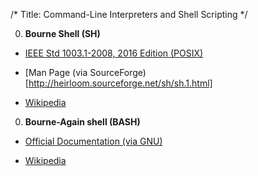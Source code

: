 /*
Title: Command-Line Interpreters and Shell Scripting
*/

0. **Bourne Shell (SH)**

 * [IEEE Std 1003.1-2008, 2016 Edition (POSIX)](http://pubs.opengroup.org/onlinepubs/9699919799/)
 
 * [Man Page (via SourceForge)[http://heirloom.sourceforge.net/sh/sh.1.html]
 
 * [Wikipedia](https://en.wikipedia.org/wiki/Bourne_shell)
 

0. **Bourne-Again shell (BASH)**

  * [Official Documentation (via GNU)](https://www.gnu.org/software/bash/manual/bashref.html)

  * [Wikipedia](https://en.wikipedia.org/wiki/Bash_(Unix_shell))
